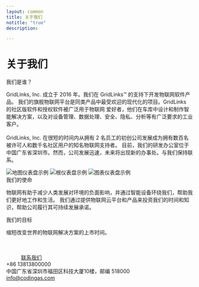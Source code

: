 ```yaml
---
layout: common
title: 关于我们
notitle: "true"
description: 

---
```


<h1 class="aboutus-title">关于我们</h1> 

<span class="who-we-are">我们是谁？</span>
<p class="company-info">GridLinks, Inc. 成立于 2016 年。我们在 GridLinks™ 的支持下开发物联网软件产品。
   我们的旗舰物联网平台是同类产品中最受欢迎的现代化的项目。GridLinks 的社区版软件和授权软件被广泛用于物联网
   爱好者，他们在车库中设计和制作智能解决方案，以及对设备管理、数据处理、安全、隐私、分析等有广泛要求的工业客户。<br><br>
   GridLinks, Inc. 在很短的时间内从拥有 2 名员工的初创公司发展成为拥有数百名被许可人和数千名社区用户的知名物联网支持者。
   目前，我们的研发办公室位于中国广东省深圳市。然而，公司发展迅速，未来将出现新的办事处。与我们保持联系。
</p>
<div class="our-mission">
    <div class="our-mission-logos">
        <div class="spacer"></div>
        <div class="about-mission-background"></div>
        <img class="about-mission-index" src="/images/about-mission-index.svg" alt="地图仪表盘示例">
        <img class="about-mission-left" src="/images/about-mission-left.svg" alt="根仪表盘示例">
        <img class="about-mission-right" src="/images/about-mission-right.svg" alt="图表仪表盘示例">
    </div>
    <div class="our-mission-info">
        <span class="our-mission">我们的使命</span>
        <p class="company-info">
          物联网有助于减少人类发展对环境的负面影响，并通过智能设备环绕我们，帮助我们更好地工作和生活。
          我们通过提供物联网云平台和产品来投资我们的时间和知识，帮助公司履行其可持续发展承诺。
        </p>
    </div>
</div>
<div class="our-goal">
    <span class="heading">我们的目标</span>
    <p>缩短改变世界的物联网解决方案的上市时间。</p>
</div>
<div class="center" style="margin-top: 48px;">
    <a class="button" style="padding: 10px 40px;" href="/docs/contact-us/">联系我们</a>
</div>
<div class="company-contacts">
    <div class="company-contact">
        <div class="phone">+86 13813800000</div>
    </div>
    <div class="company-contact">
        <div class="address">中国广东省深圳市福田区科技大厦10楼，邮编 518000</div>
    </div>
    <div class="company-contact">
        <div class="mail"><a href="mailto:info@docs.codingas.com">info@codingas.com</a></div>
    </div>
</div>